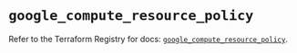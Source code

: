 # `google_compute_resource_policy`

Refer to the Terraform Registry for docs: [`google_compute_resource_policy`](https://registry.terraform.io/providers/hashicorp/google/6.6.0/docs/resources/compute_resource_policy).
